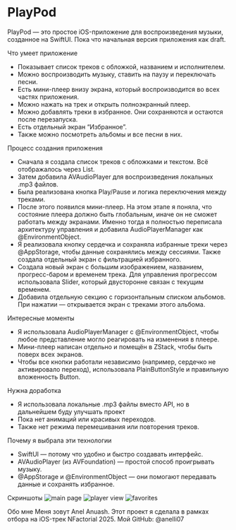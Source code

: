 # PlayPod

PlayPod — это простое iOS-приложение для воспроизведения музыки, созданное на SwiftUI. Пока что начальная версия приложения как draft.

Что умеет приложение
- Показывает список треков с обложкой, названием и исполнителем.
- Можно воспроизводить музыку, ставить на паузу и переключать песни.
- Есть мини-плеер внизу экрана, который воспроизводится во всех частях приложения.
- Можно нажать на трек и открыть полноэкранный плеер.
- Можно добавлять треки в избранное. Они сохраняются и остаются после перезапуска.
- Есть отдельный экран “Избранное”.
- Также можно посмотреть альбомы и все песни в них.

Процесс создания приложения
- Сначала я создала список треков с обложками и текстом. Всё отображалось через List.
- Затем добавила AVAudioPlayer для воспроизведения локальных .mp3 файлов.
- Была реализована кнопка Play/Pause и логика переключения между треками.
- После этого появился мини-плеер. На этом этапе я поняла, что состояние плеера должно быть глобальным, иначе он не сможет работать между экранами. Именно тогда я полностью переписала архитектуру управления и добавила AudioPlayerManager как @EnvironmentObject.
- Я реализовала кнопку сердечка и сохраняла избранные треки через @AppStorage, чтобы данные сохранялись между сессиями. Также создала отдельный экран с фильтрацией избранного.
- Создала новый экран с большим изображением, названием, прогресс-баром и временем трека. Для управления прогрессом использовала Slider, который двусторонне связан с текущим временем.
- Добавила отдельную секцию с горизонтальным списком альбомов. При нажатии — открывается экран с треками этого альбома.


Интересные моменты
- Я использовала AudioPlayerManager с @EnvironmentObject, чтобы любое представление могло реагировать на изменения в плеере.
- Мини-плеер написан отдельно и помещён в ZStack, чтобы быть поверх всех экранов.
- Чтобы все кнопки работали независимо (например, сердечко не активировало переход), использовала PlainButtonStyle и правильную вложенность Button.

Нужна доработка
- Я использовала локальные .mp3 файлы вместо API, но в дальнейшем буду улучшать проект
- Пока нет анимаций или красивых переходов.
- Также нет режима перемешивания или повторения треков.

Почему я выбрала эти технологии
- SwiftUI — потому что удобно и быстро создавать интерфейс.
- AVAudioPlayer (из AVFoundation) — простой способ проигрывать музыку.
- @AppStorage и @EnvironmentObject — они помогают передавать данные и сохранять избранное.

Скриншоты
![main page](image-1.png)
![player view](image-2.png)
![favorites](image-3.png)

Обо мне
Меня зовут Anel Anuash.
Этот проект я сделала в рамках отбора на iOS-трек NFactorial 2025.
Мой GitHub: @anelli07
